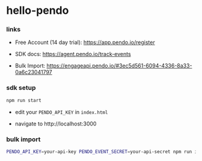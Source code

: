 # hello-pendo
 
### links

- Free Account (14 day trial):
https://app.pendo.io/register



- SDK docs:
https://agent.pendo.io/track-events

- Bulk Import:
https://engageapi.pendo.io/#3ec5d561-6094-4336-8a33-0a6c23041797


### sdk setup

```bash
npm run start
```

- edit your `PENDO_API_KEY` in `index.html`


- navigate to http://localhost:3000


### bulk import

```bash
PENDO_API_KEY=your-api-key PENDO_EVENT_SECRET=your-api-secret npm run import
```